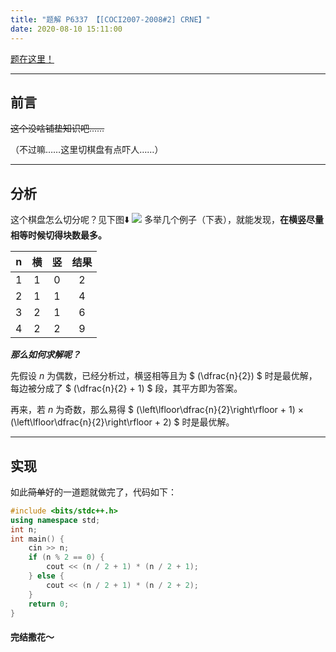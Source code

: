 ```yaml
---
title: "题解 P6337 【[COCI2007-2008#2] CRNE】"
date: 2020-08-10 15:11:00
---
```


[题在这里！](https://www.luogu.com.cn/problem/P6337)

------------
## 前言
~~这个没啥铺垫知识吧……~~

（不过嘛……这里切棋盘有点吓人……）

------------

## 分析

这个棋盘怎么切分呢？见下图⬇️
![](https://cdn.luogu.com.cn/upload/image_hosting/lb7fhg6e.png)
多举几个例子（下表），就能发现，**在横竖尽量相等时候切得块数最多。**

|n| 横 | 竖 | 结果 |
| :----------: | :----------: | :----------: | :----------: |
| 1 | 1 | 0 | 2 |
| 2 | 1 | 1 | 4 |
| 3 | 2 | 1 | 6 |
| 4 | 2 | 2 | 9 |

_**那么如何求解呢？**_

先假设 $n$ 为偶数，已经分析过，横竖相等且为 $ (\dfrac{n}{2}) $ 时是最优解，每边被分成了 $ (\dfrac{n}{2} + 1) $ 段，其平方即为答案。

再来，若 $n$ 为奇数，那么易得 $ (\left\lfloor\dfrac{n}{2}\right\rfloor + 1) × (\left\lfloor\dfrac{n}{2}\right\rfloor + 2) $ 时是最优解。


------------
## 实现

如此~~简单~~好的一道题就做完了，代码如下：

```cpp
#include <bits/stdc++.h>
using namespace std;
int n;
int main() {
	cin >> n;
	if (n % 2 == 0) {
	    cout << (n / 2 + 1) * (n / 2 + 1);
	} else {
	    cout << (n / 2 + 1) * (n / 2 + 2);
	}
	return 0;
}
```
#### 完结撒花～